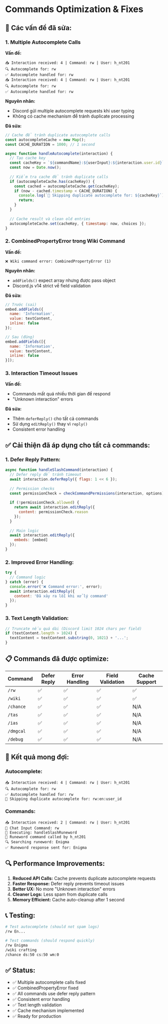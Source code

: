 # Commands Optimization & Fixes

## 🔧 Các vấn đề đã sửa:

### **1. Multiple Autocomplete Calls**

**Vấn đề:**
```
📥 Interaction received: 4 | Command: rw | User: h_nt201
🔍 Autocomplete for: rw
✅ Autocomplete handled for: rw
📥 Interaction received: 4 | Command: rw | User: h_nt201
🔍 Autocomplete for: rw
✅ Autocomplete handled for: rw
```

**Nguyên nhân:**
- Discord gửi multiple autocomplete requests khi user typing
- Không có cache mechanism để tránh duplicate processing

**Đã sửa:**
```javascript
// Cache để tránh duplicate autocomplete calls
const autocompleteCache = new Map();
const CACHE_DURATION = 1000; // 1 second

async function handleAutocomplete(interaction) {
  // Tạo cache key
  const cacheKey = `${commandName}:${userInput}:${interaction.user.id}`;
  const now = Date.now();
  
  // Kiểm tra cache để tránh duplicate calls
  if (autocompleteCache.has(cacheKey)) {
    const cached = autocompleteCache.get(cacheKey);
    if (now - cached.timestamp < CACHE_DURATION) {
      console.log(`🔄 Skipping duplicate autocomplete for: ${cacheKey}`);
      return;
    }
  }
  
  // Cache result và clean old entries
  autocompleteCache.set(cacheKey, { timestamp: now, choices });
}
```

### **2. CombinedPropertyError trong Wiki Command**

**Vấn đề:**
```
❌ Wiki command error: CombinedPropertyError (1)
```

**Nguyên nhân:**
- `addFields()` expect array nhưng được pass object
- Discord.js v14 strict về field validation

**Đã sửa:**
```javascript
// Trước (sai)
embed.addFields({
  name: 'Information',
  value: textContent,
  inline: false
});

// Sau (đúng)
embed.addFields([{
  name: 'Information',
  value: textContent,
  inline: false
}]);
```

### **3. Interaction Timeout Issues**

**Vấn đề:**
- Commands mất quá nhiều thời gian để respond
- "Unknown interaction" errors

**Đã sửa:**
- Thêm `deferReply()` cho tất cả commands
- Sử dụng `editReply()` thay vì `reply()`
- Consistent error handling

## ✅ Cải thiện đã áp dụng cho tất cả commands:

### **1. Defer Reply Pattern:**
```javascript
async function handleSlashCommand(interaction) {
  // Defer reply để tránh timeout
  await interaction.deferReply({ flags: 1 << 6 });
  
  // Permission checks
  const permissionCheck = checkCommandPermissions(interaction, options);
  
  if (!permissionCheck.allowed) {
    return await interaction.editReply({
      content: permissionCheck.reason
    });
  }
  
  // Main logic
  await interaction.editReply({
    embeds: [embed]
  });
}
```

### **2. Improved Error Handling:**
```javascript
try {
  // Command logic
} catch (error) {
  console.error('❌ Command error:', error);
  await interaction.editReply({
    content: 'Đã xảy ra lỗi khi xử lý command'
  });
}
```

### **3. Text Length Validation:**
```javascript
// Truncate nếu quá dài (Discord limit 1024 chars per field)
if (textContent.length > 1024) {
  textContent = textContent.substring(0, 1021) + '...';
}
```

## 📋 Commands đã được optimize:

| Command | Defer Reply | Error Handling | Field Validation | Cache Support |
|---------|-------------|----------------|------------------|---------------|
| `/rw` | ✅ | ✅ | ✅ | ✅ |
| `/wiki` | ✅ | ✅ | ✅ | ✅ |
| `/chance` | ✅ | ✅ | ✅ | N/A |
| `/tas` | ✅ | ✅ | ✅ | N/A |
| `/ias` | ✅ | ✅ | ✅ | N/A |
| `/dmgcal` | ✅ | ✅ | ✅ | N/A |
| `/debug` | ✅ | ✅ | ✅ | N/A |

## 🚀 Kết quả mong đợi:

### **Autocomplete:**
```
📥 Interaction received: 4 | Command: rw | User: h_nt201
🔍 Autocomplete for: rw
✅ Autocomplete handled for: rw
🔄 Skipping duplicate autocomplete for: rw:en:user_id
```

### **Commands:**
```
📥 Interaction received: 2 | Command: rw | User: h_nt201
💬 Chat Input Command: rw
🔧 Executing: handleSlashRuneword
🔧 Runeword command called by h_nt201
🔍 Searching runeword: Enigma
✅ Runeword response sent for: Enigma
```

## 🔍 Performance Improvements:

1. **Reduced API Calls:** Cache prevents duplicate autocomplete requests
2. **Faster Response:** Defer reply prevents timeout issues
3. **Better UX:** No more "Unknown interaction" errors
4. **Cleaner Logs:** Less spam from duplicate calls
5. **Memory Efficient:** Cache auto-cleanup after 1 second

## 📞 Testing:

```bash
# Test autocomplete (should not spam logs)
/rw En...

# Test commands (should respond quickly)
/rw Enigma
/wiki crafting
/chance ds:50 cs:50 wm:0
```

## ✅ Status:

- ✅ Multiple autocomplete calls fixed
- ✅ CombinedPropertyError fixed
- ✅ All commands use defer reply pattern
- ✅ Consistent error handling
- ✅ Text length validation
- ✅ Cache mechanism implemented
- ✅ Ready for production
